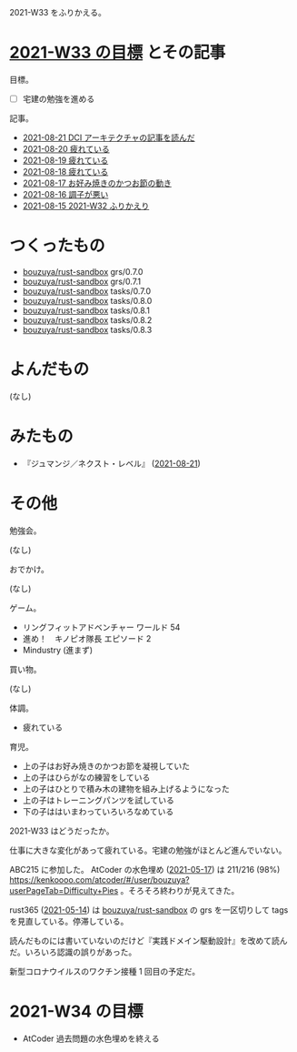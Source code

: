 2021-W33 をふりかえる。

# [2021-W33 の目標][2021-08-15] とその記事

目標。

- ☐ 宅建の勉強を進める

記事。

- [2021-08-21 DCI アーキテクチャの記事を読んだ][2021-08-21]
- [2021-08-20 疲れている][2021-08-20]
- [2021-08-19 疲れている][2021-08-19]
- [2021-08-18 疲れている][2021-08-18]
- [2021-08-17 お好み焼きのかつお節の動き][2021-08-17]
- [2021-08-16 調子が悪い][2021-08-16]
- [2021-08-15 2021-W32 ふりかえり][2021-08-15]

# つくったもの

- [bouzuya/rust-sandbox] grs/0.7.0
- [bouzuya/rust-sandbox] grs/0.7.1
- [bouzuya/rust-sandbox] tasks/0.7.0
- [bouzuya/rust-sandbox] tasks/0.8.0
- [bouzuya/rust-sandbox] tasks/0.8.1
- [bouzuya/rust-sandbox] tasks/0.8.2
- [bouzuya/rust-sandbox] tasks/0.8.3

# よんだもの

(なし)

# みたもの

- 『ジュマンジ／ネクスト・レベル』 ([2021-08-21])

# その他

勉強会。

(なし)

おでかけ。

(なし)

ゲーム。

- リングフィットアドベンチャー ワールド 54
- 進め！　キノピオ隊長 エピソード 2
- Mindustry (進まず)

買い物。

(なし)

体調。

- 疲れている

育児。

- 上の子はお好み焼きのかつお節を凝視していた
- 上の子はひらがなの練習をしている
- 上の子はひとりで積み木の建物を組み上げるようになった
- 上の子はトレーニングパンツを試している
- 下の子ははいまわっていろいろなめている

2021-W33 はどうだったか。

仕事に大きな変化があって疲れている。宅建の勉強がほとんど進んでいない。

ABC215 に参加した。 AtCoder の水色埋め ([2021-05-17]) は 211/216 (98%) <https://kenkoooo.com/atcoder/#/user/bouzuya?userPageTab=Difficulty+Pies> 。そろそろ終わりが見えてきた。

rust365 ([2021-05-14]) は [bouzuya/rust-sandbox] の grs を一区切りして tags を見直している。停滞している。

読んだものには書いていないのだけど『実践ドメイン駆動設計』を改めて読んだ。いろいろ認識の誤りがあった。

新型コロナウイルスのワクチン接種 1 回目の予定だ。

# 2021-W34 の目標

- AtCoder 過去問題の水色埋めを終える

[2021-05-14]: https://blog.bouzuya.net/2021/05/14/
[2021-05-17]: https://blog.bouzuya.net/2021/05/17/
[2021-08-15]: https://blog.bouzuya.net/2021/08/15/
[2021-08-16]: https://blog.bouzuya.net/2021/08/16/
[2021-08-17]: https://blog.bouzuya.net/2021/08/17/
[2021-08-18]: https://blog.bouzuya.net/2021/08/18/
[2021-08-19]: https://blog.bouzuya.net/2021/08/19/
[2021-08-20]: https://blog.bouzuya.net/2021/08/20/
[2021-08-21]: https://blog.bouzuya.net/2021/08/21/
[bouzuya/rust-sandbox]: https://github.com/bouzuya/rust-sandbox
